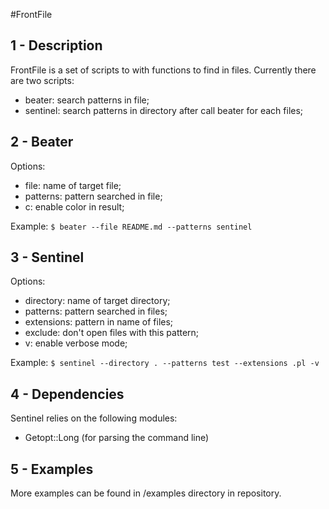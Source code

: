 #FrontFile

1 - Description
---------------

FrontFile is a set of scripts to with functions to find in files.
Currently there are two scripts:
- beater: search patterns in file;
- sentinel: search patterns in directory after call beater for each files; 


2 - Beater
----------
Options:
- file: name of target file;
- patterns: pattern searched in file;
- c: enable color in result;

Example:
`$ beater --file README.md --patterns sentinel`

3 - Sentinel
------------
Options:
- directory: name of target directory;
- patterns: pattern searched in files;
- extensions: pattern in name of files;
- exclude: don't open files with this pattern;
- v: enable verbose mode;

Example:
`$ sentinel --directory . --patterns test --extensions .pl -v`

4 - Dependencies
----------------

Sentinel relies on the following modules:
- Getopt::Long (for parsing the command line)

5 - Examples
------------

More examples can be found in /examples directory in repository.
